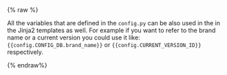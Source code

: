 {% raw %}

All the variables that are defined in the `config.py` can be also
used in the in the Jinja2 templates as well. For example if you want to refer
to the brand name or a current version you could use it like:
`{{config.CONFIG_DB.brand_name}}` or `{{config.CURRENT_VERSION_ID}}`
respectively.

{% endraw%}
